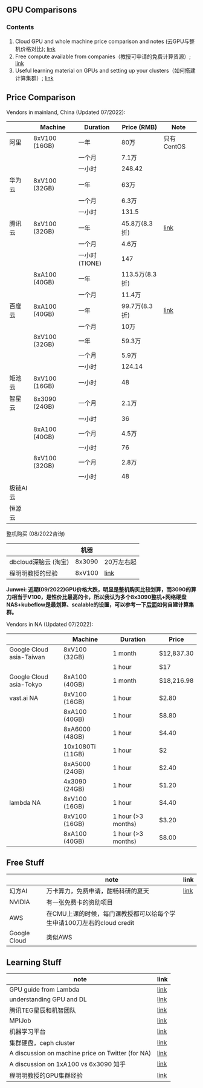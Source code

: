 ## GPU Comparisons

### Contents
1. Cloud GPU and whole machine price comparison and notes (云GPU与整机价格对比); [link](#price-comparison)
2. Free compute available from companies（教授可申请的免费计算资源）; [link](#free-stuff)
3. Useful learning material on GPUs and setting up your clusters（如何搭建计算集群）; [link](#learning-stuff)

## Price Comparison

Vendors in mainland, China (Updated 07/2022):

|          | Machine          | Duration           | Price (RMB)         | Note                        |
|----------|---------------|----------------|----------------|------------------------------------------------|
| 阿里     | 8xV100 (16GB) | 一年           | 80万           | 只有CentOS                                     |
|          |               | 一个月         | 7.1万          |                                                |
|          |               | 一小时         |         248.42 |                                                |
| 华为云   | 8xV100 (32GB) | 一年           | 63万           |                                                |
|          |               | 一个月         | 6.3万          |                                                |
|          |               | 一小时         |          131.5 |                                                |
| 腾讯云   | 8xV100 (32GB) | 一年           | 45.8万(8.3折)  |  [link](https://cloud.tencent.com/document/product/560/8025) |
|          |               | 一个月         | 4.6万          |                                                |
|          |               | 一小时 (TIONE) |            147 |                                                |
|          | 8xA100 (40GB) | 一年           | 113.5万(8.3折) |                                                |
|          |               | 一个月         | 11.4万         |                                                |
| 百度云   | 8xA100 (40GB) | 一年           | 99.7万(8.3折)  | [link](https://cloud.baidu.com/product-price/gpu.html) |
|          |               | 一个月         | 10万           |                                                |
|          | 8xV100 (32GB) | 一年           | 59.3万         |                                                |
|          |               | 一个月         | 5.9万          |                                                |
|          |               | 一小时         |         124.14 |                                                |
| 矩池云   | 8xV100 (16GB) | 一小时         |             48 |                                                |
| 智星云   | 8x3090 (24GB) | 一个月         | 2.1万          |                                                |
|          |               | 一小时         |             36 |                                                |
|          | 8xA100 (40GB) | 一个月         | 4.5万          |                                                |
|          |               | 一小时         |             76 |                                                |
|          | 8xV100 (32GB) | 一个月         | 2.8万          |                                                |
|          |               | 一小时         |             48 |                                                |
| 极链AI云 |               |                |                |                                                |
| 恒源云   |               |                |                |                                                |


整机购买 (08/2022咨询)

|               | 机器   |            |
|---------------|--------|------------|
| dbcloud深脑云 (淘宝) | 8x3090 | 20万左右起 |
|程明明教授的经验|8xV100| [link](https://mmcheng.net/dlm/)|

**Junwei: 近期(09/2022)GPU价格大跌，明显是整机购买比较划算，而3090的算力相当于V100，是性价比最高的卡，所以我认为多个8x3090整机+网络硬盘NAS+kubeflow是最划算、scalable的设置，可以参考一下[后面](#learning-stuff)如何自建计算集群。**

Vendors in NA (Updated 07/2022):

|                          | Machine             | Duration            | Price        |
|--------------------------|------------------|-----------------|-------------|
| Google Cloud asia-Taiwan | 8xV100 (32GB)    | 1 month          | $12,837.30  |
|                          |                  | 1 hour          |        $17  |
| Google Cloud asia-Tokyo  | 8xA100 (40GB)    | 1 month          | $18,216.98  |
| vast.ai NA               | 8xV100 (16GB)    | 1 hour          |      $2.80  |
|                          | 8xA100 (40GB)    | 1 hour         |      $8.80  |
|                          | 8xA6000 (48GB)   | 1 hour         |      $4.40  |
|                          | 10x1080Ti (11GB) | 1 hour         |         $2  |
|                          | 8xA5000 (24GB)   | 1 hour          |      $2.40  |
|                          | 4x3090 (24GB)    | 1 hour          |      $1.20  |
| lambda NA                | 8xV100 (16GB)    | 1 hour         |      $4.40  |
|                          | 8xV100 (16GB)    | 1 hour (>3 months) |      $3.20  |
|                          | 8xA100 (40GB)    | 1 hour (>3 months) |      $8.00  |

## Free Stuff


|              | note                                                                   | link                                                                                                                                                                                                                                                                                                                                                              |
|--------------|------------------------------------------------------------------------|-------------------------------------------------------------------------------------------------------------------------------------------------------------------------------------------------------------------------------------------------------------------------------------------------------------------------------------------------------------------|
| 幻方AI       | 万卡算力，免费申请，酣畅科研的夏天                                     | [link](https://mp.weixin.qq.com/s?__biz=Mzk0MjE3MzQ5Mg==&mid=2247484702&idx=1&sn=5157e2c6564c41171ad7973f861e3a12&chksm=c2c67945f5b1f053a997f8213dee6284e9c1ecedaf13fd4f6165a6aaea77eee92ed3320da163&mpshare=1&scene=1&srcid=0715juU6U4wioPfFdA6loJQX&sharer_sharetime=1660101801014&sharer_shareid=c5b6fadc801a2c4ecd6ca0096153aea4&version=4.0.9.99149&platform=mac#rd) |
| NVIDIA       | 有一张免费卡的资助项目                                                 |                                                                                                                                                                                                                                                                                                                                                                   |
| AWS          | 在CMU上课的时候，每门课教授都可以给每个学生申请100刀左右的cloud credit |                                                                                                                                                                                                                                                                                                                                                                   |
| Google Cloud | 类似AWS                                                                |                                                                                                                                                                                                                                                                                                                                                                   |

## Learning Stuff

| note                     | link                                                |
|--------------------------|-----------------------------------------------------|
| GPU guide from Lambda    | [link](https://lambdalabs.com/blog/best-gpu-2022-sofar/)    |
| understanding GPU and DL | [link](https://horace.io/brrr_intro.html)                   |
| 腾讯TEG星辰和机智团队    | [link](https://cloud.tencent.com/developer/article/1500001) |
| MPIJob                   | [link](https://github.com/kubeflow/mpi-operator)            |
| 机器学习平台             | [link](https://aijishu.com/a/1060000000136087)              |
| 集群硬盘，ceph cluster   | [link](https://www.45drives.com/products/cluster/)          |
| A discussion on machine price on Twitter (for NA)   | [link](https://twitter.com/WenhuChen/status/1565083349911326720)       |
| A discussion on 1xA100 vs 6x3090 知乎   | [link](https://www.zhihu.com/question/551536415/answer/2657911978)       |
|程明明教授的GPU集群经验|[link](https://mmcheng.net/servers/)|

